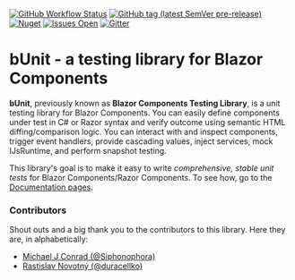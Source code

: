 [![GitHub Workflow Status](https://img.shields.io/github/workflow/status/egil/bunit/CI?logo=github&style=flat-square)](https://github.com/egil/bunit/actions?query=workflow%3ACI)
[![GitHub tag (latest SemVer pre-release)](https://img.shields.io/github/v/tag/egil/bunit?include_prereleases&logo=github&style=flat-square)](https://github.com/egil/bunit/releases)
[![Nuget](https://img.shields.io/nuget/dt/bunit?logo=nuget&style=flat-square)](https://www.nuget.org/packages/bunit/)
[![Issues Open](https://img.shields.io/github/issues/egil/bunit.svg?style=flat-square&logo=github&style=flat-square)](https://github.com/egil/bunit/issues)
[![Gitter](https://img.shields.io/gitter/room/bunit/community?logo=gitter&style=flat-square)](https://gitter.im/bunit/community?utm_source=badge&utm_medium=badge&utm_campaign=pr-badge)

# bUnit - a testing library for Blazor Components

**bUnit**, previously known as **Blazor Components Testing Library**, is a unit testing library for Blazor Components. You can easily define components under test in C# or Razor syntax and verify outcome using semantic HTML diffing/comparison logic. You can interact with and inspect components, trigger event handlers, provide cascading values, inject services, mock IJsRuntime, and perform snapshot testing.

This library's goal is to make it easy to write _comprehensive, stable unit tests_ for Blazor Components/Razor Components. To see how, go to the [Documentation pages](/docs).

### Contributors

Shout outs and a big thank you to the contributors to this library. Here they are, in alphabetically:

- [Michael J Conrad (@Siphonophora)](https://github.com/Siphonophora)
- [Rastislav Novotný (@duracellko)](https://github.com/duracellko)